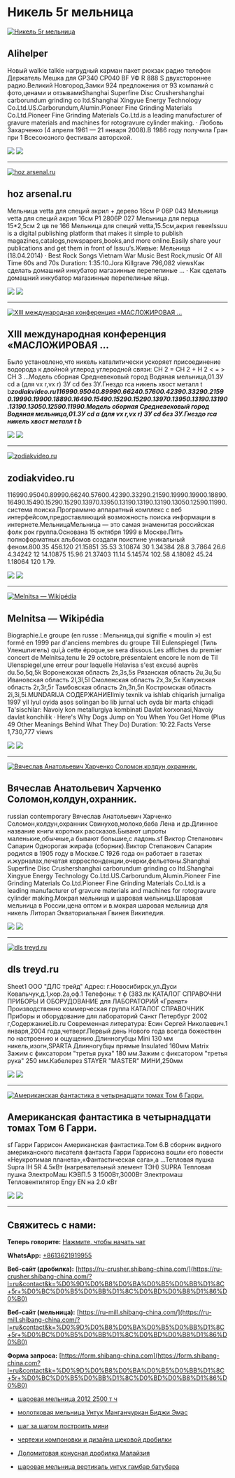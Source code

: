 # Никель 5r мельница

<a href="https://swt.shibang-china.com/?l=ru&img&k=%D0%9D%D0%B8%D0%BA%D0%B5%D0%BB%D1%8C+5r+%D0%BC%D0%B5%D0%BB%D1%8C%D0%BD%D0%B8%D1%86%D0%B0" target="_blank">![Никель 5r мельница](http://static.shibang-china.com/all-800x300/827.jpg)</a>

## Alihelper
Новый walkie talkie нагрудный карман пакет рюкзак радио телефон Держатель Мешка для GP340 CP040 BF УФ R 888 S двухстороннее радио.Великий Новгород,Замки 924 предложения от 93 компаний с фото,ценами и отзывамиShanghai Superfine Disc Crushershanghai carborundum grinding co ltd.Shanghai Xingyue Energy Technology Co.Ltd.US.Carborundum,Alumin.Pioneer Fine Grinding Materials Co.Ltd.Pioneer Fine Grinding Materials Co.Ltd.is a leading manufacturer of gravure materials and machines for rotogravure cylinder making.&nbsp;&#0183;&#32;Любовь Захарченко (4 апреля 1961 — 21 января 2008).В 1986 году получила Гран при 1 Всесоюзного фестиваля авторской.


<a href="https://whatsapp.shibangsoft.com/WhatsApp.php" target="_blank" title="WhatsApp">![](http://static.shibang-china.com/icon/whatsapp.png)</a> <a href="https://swt.shibang-china.com/?l=ru&icon&k=%D0%9D%D0%B8%D0%BA%D0%B5%D0%BB%D1%8C+5r+%D0%BC%D0%B5%D0%BB%D1%8C%D0%BD%D0%B8%D1%86%D0%B0" target="_blank">![](http://static.shibang-china.com/icon/chat-ru.png)</a>

---

<a href="https://swt.shibang-china.com/?l=ru&img&k=%D0%9D%D0%B8%D0%BA%D0%B5%D0%BB%D1%8C+5r+%D0%BC%D0%B5%D0%BB%D1%8C%D0%BD%D0%B8%D1%86%D0%B0" target="_blank">![hoz arsenal.ru](http://static.shibang-china.com/all-800x300/1512.jpg)</a>

## hoz arsenal.ru
Мельница vetta для специй акрил + дерево 16см Р 06Р 043 Мельница vetta для специй акрил 16см Р1 2806Р 027 Мельница для перца 15*2,5см 2 цв ne 166 Мельница для специй vetta,15.5см,акрил гевеяIssuu is a digital publishing platform that makes it simple to publish magazines,catalogs,newspapers,books,and more online.Easily share your publications and get them in front of Issuu’s.Живые: Мельница (18.04.2014)&nbsp;&#0183;&#32;Best Rock Songs Vietnam War Music Best Rock,music Of All Time 60s and 70s Duration: 1:35:10.Jora Killgrave 796,082 viewsКак сделать домашний инкубатор магазинные перепелиные … &#183; Как сделать домашний инкубатор магазинные перепелиные яйца.


<a href="https://whatsapp.shibangsoft.com/WhatsApp.php" target="_blank" title="WhatsApp">![](http://static.shibang-china.com/icon/whatsapp.png)</a> <a href="https://swt.shibang-china.com/?l=ru&icon&k=%D0%9D%D0%B8%D0%BA%D0%B5%D0%BB%D1%8C+5r+%D0%BC%D0%B5%D0%BB%D1%8C%D0%BD%D0%B8%D1%86%D0%B0" target="_blank">![](http://static.shibang-china.com/icon/chat-ru.png)</a>

---

<a href="https://swt.shibang-china.com/?l=ru&img&k=%D0%9D%D0%B8%D0%BA%D0%B5%D0%BB%D1%8C+5r+%D0%BC%D0%B5%D0%BB%D1%8C%D0%BD%D0%B8%D1%86%D0%B0" target="_blank">![XIII международная конференция &#171;МАСЛОЖИРОВАЯ …](http://static.shibang-china.com/all-800x300/777.jpg)</a>

## XIII международная конференция &#171;МАСЛОЖИРОВАЯ …
Было установлено,что никель каталитически ускоряет присоединение водорода к двойной углерод углеродной связи: СН 2 = СН 2 + Н 2 &lt; = &gt; СН 3 …Модель сборная Средневековый город Водяная мельница,01.ЗУ cd a (для vx r,vx r) ЗУ cd без ЗУ.Гнездо rca никель хвост металл t b***zodiakvideo.ru116990.95040.89990.66240.57600.42390.33290.21590.19990.19900.18890.16490.15490.15290.15290.13970.13950.13190.13190.13190.13050.12590.11990.Модель сборная Средневековый город Водяная мельница,01.ЗУ cd a (для vx r,vx r) ЗУ cd без ЗУ.Гнездо rca никель хвост металл t b***


<a href="https://whatsapp.shibangsoft.com/WhatsApp.php" target="_blank" title="WhatsApp">![](http://static.shibang-china.com/icon/whatsapp.png)</a> <a href="https://swt.shibang-china.com/?l=ru&icon&k=%D0%9D%D0%B8%D0%BA%D0%B5%D0%BB%D1%8C+5r+%D0%BC%D0%B5%D0%BB%D1%8C%D0%BD%D0%B8%D1%86%D0%B0" target="_blank">![](http://static.shibang-china.com/icon/chat-ru.png)</a>

---

<a href="https://swt.shibang-china.com/?l=ru&img&k=%D0%9D%D0%B8%D0%BA%D0%B5%D0%BB%D1%8C+5r+%D0%BC%D0%B5%D0%BB%D1%8C%D0%BD%D0%B8%D1%86%D0%B0" target="_blank">![zodiakvideo.ru](http://static.shibang-china.com/all-800x300/1266.jpg)</a>

## zodiakvideo.ru
116990.95040.89990.66240.57600.42390.33290.21590.19990.19900.18890.16490.15490.15290.15290.13970.13950.13190.13190.13190.13050.12590.11990.cистема поиска.Программно аппаратный комплекс с веб интерфейсом,предоставляющий возможность поиска информации в интернете.МельницаМельница — это самая знаменитая российская фолк рок группа.Основана 15 октября 1999 в Москве.Пять полноформатных альбомов создали поистине уникальный феном.800.35 456.120 21.15851 35.53 3.10874 30 1.34384 28.8 3.7864 26.6 4.34242 12 14.10875 15.96 21.37403 11.14 5.14574 102.58 4.18082 45.24 1.18064 120 1.79.


<a href="https://whatsapp.shibangsoft.com/WhatsApp.php" target="_blank" title="WhatsApp">![](http://static.shibang-china.com/icon/whatsapp.png)</a> <a href="https://swt.shibang-china.com/?l=ru&icon&k=%D0%9D%D0%B8%D0%BA%D0%B5%D0%BB%D1%8C+5r+%D0%BC%D0%B5%D0%BB%D1%8C%D0%BD%D0%B8%D1%86%D0%B0" target="_blank">![](http://static.shibang-china.com/icon/chat-ru.png)</a>

---

<a href="https://swt.shibang-china.com/?l=ru&img&k=%D0%9D%D0%B8%D0%BA%D0%B5%D0%BB%D1%8C+5r+%D0%BC%D0%B5%D0%BB%D1%8C%D0%BD%D0%B8%D1%86%D0%B0" target="_blank">![Melnitsa — Wikip&#233;dia](http://static.shibang-china.com/all-800x300/528.jpg)</a>

## Melnitsa — Wikip&#233;dia
Biographie.Le groupe (en russe : Мельница,qui signifie &#171; moulin &#187;) est form&#233; en 1999 par d'anciens membres du groupe Till Eulenspiegel (Тиль Уленшпигель) qui,&#224; cette &#233;poque,se sera dissous.Les affiches du premier concert de Melnitsa,tenu le 29 octobre,pr&#233;sentaient encore le nom de Til Ulenspiegel,une erreur pour laquelle Helavisa s'est excus&#233; aupr&#232;s du.5o,5q,5k Воронежская область 2s,3s,5s Рязанская область 2u,3u,5u Ивановская область 2l,3l,5l Смоленская область 2x,3x,5x Калужская область 2r,3r,5r Тамбовская область 2n,3n,5n Костромская область 2i,3i,5i.MUNDARIJA СОДЕРЖАНИЕIlmiy texnik va ishlab chiqarish jurnaliga 1997 yil Iyul oyida asos solingan bo lib jurnal uch oyda bir marta chiqadi Ta'sischilar: Navoiy kon metallurgiya kombinati Davlat korxonasi,Navoiy davlat konchilik&nbsp;&#0183;&#32;Here's Why Dogs Jump on You When You Get Home (Plus 49 Other Meanings Behind What They Do) Duration: 10:22.Facts Verse 1,730,777 views


<a href="https://whatsapp.shibangsoft.com/WhatsApp.php" target="_blank" title="WhatsApp">![](http://static.shibang-china.com/icon/whatsapp.png)</a> <a href="https://swt.shibang-china.com/?l=ru&icon&k=%D0%9D%D0%B8%D0%BA%D0%B5%D0%BB%D1%8C+5r+%D0%BC%D0%B5%D0%BB%D1%8C%D0%BD%D0%B8%D1%86%D0%B0" target="_blank">![](http://static.shibang-china.com/icon/chat-ru.png)</a>

---

<a href="https://swt.shibang-china.com/?l=ru&img&k=%D0%9D%D0%B8%D0%BA%D0%B5%D0%BB%D1%8C+5r+%D0%BC%D0%B5%D0%BB%D1%8C%D0%BD%D0%B8%D1%86%D0%B0" target="_blank">![Вячеслав Анатольевич Харченко Соломон,колдун,охранник.](http://static.shibang-china.com/all-800x300/953.jpg)</a>

## Вячеслав Анатольевич Харченко Соломон,колдун,охранник.
russian contemporary Вячеслав Анатольевич Харченко Соломон,колдун,охранник Свинухов,молоко,баба Лена и др.Длинное название книги коротких рассказов.Бывают шпроты маленькие,обычные,а бывают большие,с ладонь.sf Виктор Степанович Сапарин Однорогая жирафа (сборник).Виктор Степанович Сапарин родился в 1905 году в Москве.С 1926 года он работает в газетах и.журналах,печатая корреспонденции,очерки,фельетоны.Shanghai Superfine Disc Crushershanghai carborundum grinding co ltd.Shanghai Xingyue Energy Technology Co.Ltd.US.Carborundum,Alumin.Pioneer Fine Grinding Materials Co.Ltd.Pioneer Fine Grinding Materials Co.Ltd.is a leading manufacturer of gravure materials and machines for rotogravure cylinder making.Мокрая мельница и шаровая мельница.Шаровая мельница в России,цена оптом и в.мокрая шаровая мельница для никель Литорал Экваториальная Гвинея Википедия.


<a href="https://whatsapp.shibangsoft.com/WhatsApp.php" target="_blank" title="WhatsApp">![](http://static.shibang-china.com/icon/whatsapp.png)</a> <a href="https://swt.shibang-china.com/?l=ru&icon&k=%D0%9D%D0%B8%D0%BA%D0%B5%D0%BB%D1%8C+5r+%D0%BC%D0%B5%D0%BB%D1%8C%D0%BD%D0%B8%D1%86%D0%B0" target="_blank">![](http://static.shibang-china.com/icon/chat-ru.png)</a>

---

<a href="https://swt.shibang-china.com/?l=ru&img&k=%D0%9D%D0%B8%D0%BA%D0%B5%D0%BB%D1%8C+5r+%D0%BC%D0%B5%D0%BB%D1%8C%D0%BD%D0%B8%D1%86%D0%B0" target="_blank">![dls treyd.ru](http://static.shibang-china.com/all-800x300/1242.jpg)</a>

## dls treyd.ru
Sheet1 ООО &quot;ДЛС трейд&quot; Адрес: г.Новосибирск,ул.Дуси Ковальчук,д.1,кор.2а,оф.1 Телефоны: т ф (383.пк КАТАЛОГ СПРАВОЧНИ ПРИБОРЫ И ОБОРУДОВАНИЕ для ЛАБОРАТОРИЙ &#171;Гранат&#187; Производственно коммерческая группа КАТАЛОГ СПРАВОЧНИК Приборы и оборудование для лабораторий Санкт Петербург 2002 г,СодержаниеLib.ru Современная литература: Есин Сергей Николаевич.1 января,2004 года,четверг.Первый день Нового года всегда божествен по настроению и ощущению.Длинногубцы Mini 130 мм никель,изогн,SPARTA Длинногубцы прямые Insulated 160мм Matrix Зажим с фиксатором &quot;третья рука&quot; 180 мм.Зажим с фиксатором &quot;третья рука&quot; 250 мм.Кабелерез STAYER &quot;MASTER&quot; МИНИ,250мм


<a href="https://whatsapp.shibangsoft.com/WhatsApp.php" target="_blank" title="WhatsApp">![](http://static.shibang-china.com/icon/whatsapp.png)</a> <a href="https://swt.shibang-china.com/?l=ru&icon&k=%D0%9D%D0%B8%D0%BA%D0%B5%D0%BB%D1%8C+5r+%D0%BC%D0%B5%D0%BB%D1%8C%D0%BD%D0%B8%D1%86%D0%B0" target="_blank">![](http://static.shibang-china.com/icon/chat-ru.png)</a>

---

<a href="https://swt.shibang-china.com/?l=ru&img&k=%D0%9D%D0%B8%D0%BA%D0%B5%D0%BB%D1%8C+5r+%D0%BC%D0%B5%D0%BB%D1%8C%D0%BD%D0%B8%D1%86%D0%B0" target="_blank">![Американская фантастика в четырнадцати томах Том 6 Гарри.](http://static.shibang-china.com/all-800x300/1100.jpg)</a>

## Американская фантастика в четырнадцати томах Том 6 Гарри.
sf Гарри Гаррисон Американская фантастика.Том 6.В сборник видного американского писателя фантаста Гарри Гаррисона вошли его повести &#171;Неукротимая планета&#187;,&#171;Фантастическая сага&#187;,а …Тепловая пушка Supra IH 5R 4.5кВт (нагревательный элемент ТЭН) SUPRA Тепловая пушка ЭлектроМаш КЭВП.5 3 1500Вт,3000Вт Электромаш Тепловентилятор Engy EN на 2.0 кВт

<a href="https://whatsapp.shibangsoft.com/WhatsApp.php" target="_blank" title="WhatsApp">![](http://static.shibang-china.com/icon/whatsapp.png)</a> <a href="https://swt.shibang-china.com/?l=ru&icon&k=%D0%9D%D0%B8%D0%BA%D0%B5%D0%BB%D1%8C+5r+%D0%BC%D0%B5%D0%BB%D1%8C%D0%BD%D0%B8%D1%86%D0%B0" target="_blank">![](http://static.shibang-china.com/icon/chat-ru.png)</a>

---
## Свяжитесь с нами:

**Теперь говорите:** [Нажмите, чтобы начать чат](https://swt.shibang-china.com?l=ru&contact&k=%D0%9D%D0%B8%D0%BA%D0%B5%D0%BB%D1%8C+5r+%D0%BC%D0%B5%D0%BB%D1%8C%D0%BD%D0%B8%D1%86%D0%B0)

**WhatsApp:**  [+8613621919955](https://whatsapp.shibangsoft.com/WhatsApp.php)

**Веб-сайт (дробилка):** [https://ru-crusher.shibang-china.com/](https://ru-crusher.shibang-china.com/?l=ru&contact&k=%D0%9D%D0%B8%D0%BA%D0%B5%D0%BB%D1%8C+5r+%D0%BC%D0%B5%D0%BB%D1%8C%D0%BD%D0%B8%D1%86%D0%B0)

**Веб-сайт (мельница):** [https://ru-mill.shibang-china.com/](https://ru-mill.shibang-china.com/?l=ru&contact&k=%D0%9D%D0%B8%D0%BA%D0%B5%D0%BB%D1%8C+5r+%D0%BC%D0%B5%D0%BB%D1%8C%D0%BD%D0%B8%D1%86%D0%B0)

**Форма запроса:** [https://form.shibang-china.com](https://form.shibang-china.com?l=ru&contact&k=%D0%9D%D0%B8%D0%BA%D0%B5%D0%BB%D1%8C+5r+%D0%BC%D0%B5%D0%BB%D1%8C%D0%BD%D0%B8%D1%86%D0%B0)

* [шаровая мельница 2012 2500 т  ч](../133/%D1%88%D0%B0%D1%80%D0%BE%D0%B2%D0%B0%D1%8F%20%D0%BC%D0%B5%D0%BB%D1%8C%D0%BD%D0%B8%D1%86%D0%B0%202012%202500%20%D1%82%20%20%D1%87.md)

* [молотковая мельница Унтук Манганчуркан Биджи Эмас](../133/%D0%BC%D0%BE%D0%BB%D0%BE%D1%82%D0%BA%D0%BE%D0%B2%D0%B0%D1%8F%20%D0%BC%D0%B5%D0%BB%D1%8C%D0%BD%D0%B8%D1%86%D0%B0%20%D0%A3%D0%BD%D1%82%D1%83%D0%BA%20%D0%9C%D0%B0%D0%BD%D0%B3%D0%B0%D0%BD%D1%87%D1%83%D1%80%D0%BA%D0%B0%D0%BD%20%D0%91%D0%B8%D0%B4%D0%B6%D0%B8%20%D0%AD%D0%BC%D0%B0%D1%81.md)

* [шаг за шагом построить мини](../133/%D1%88%D0%B0%D0%B3%20%D0%B7%D0%B0%20%D1%88%D0%B0%D0%B3%D0%BE%D0%BC%20%D0%BF%D0%BE%D1%81%D1%82%D1%80%D0%BE%D0%B8%D1%82%D1%8C%20%D0%BC%D0%B8%D0%BD%D0%B8.md)

* [чертежи компоновки и дизайна щековой дробилки](../135/%D1%87%D0%B5%D1%80%D1%82%D0%B5%D0%B6%D0%B8%20%D0%BA%D0%BE%D0%BC%D0%BF%D0%BE%D0%BD%D0%BE%D0%B2%D0%BA%D0%B8%20%D0%B8%20%D0%B4%D0%B8%D0%B7%D0%B0%D0%B9%D0%BD%D0%B0%20%D1%89%D0%B5%D0%BA%D0%BE%D0%B2%D0%BE%D0%B9%20%D0%B4%D1%80%D0%BE%D0%B1%D0%B8%D0%BB%D0%BA%D0%B8.md)

* [Доломитовая конусная дробилка Малайзия](../135/%D0%94%D0%BE%D0%BB%D0%BE%D0%BC%D0%B8%D1%82%D0%BE%D0%B2%D0%B0%D1%8F%20%D0%BA%D0%BE%D0%BD%D1%83%D1%81%D0%BD%D0%B0%D1%8F%20%D0%B4%D1%80%D0%BE%D0%B1%D0%B8%D0%BB%D0%BA%D0%B0%20%D0%9C%D0%B0%D0%BB%D0%B0%D0%B9%D0%B7%D0%B8%D1%8F.md)

* [шаровая мельница вертикаль унтук гамбар батубара](../131/%D1%88%D0%B0%D1%80%D0%BE%D0%B2%D0%B0%D1%8F%20%D0%BC%D0%B5%D0%BB%D1%8C%D0%BD%D0%B8%D1%86%D0%B0%20%D0%B2%D0%B5%D1%80%D1%82%D0%B8%D0%BA%D0%B0%D0%BB%D1%8C%20%D1%83%D0%BD%D1%82%D1%83%D0%BA%20%D0%B3%D0%B0%D0%BC%D0%B1%D0%B0%D1%80%20%D0%B1%D0%B0%D1%82%D1%83%D0%B1%D0%B0%D1%80%D0%B0.md)